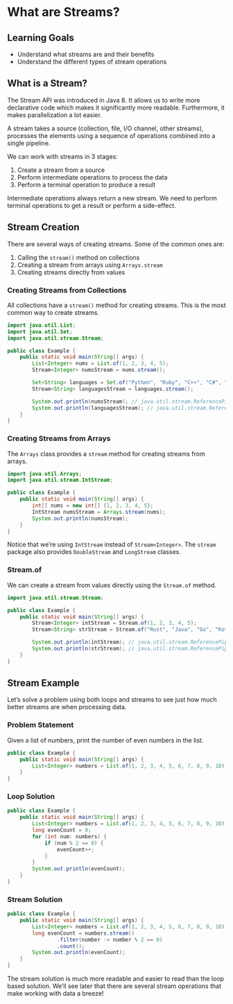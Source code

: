 # What are Streams?

## Learning Goals

- Understand what streams are and their benefits
- Understand the different types of stream operations

## What is a Stream?

The Stream API was introduced in Java 8. It allows us to write more declarative
code which makes it significantly more readable. Furthermore, it makes
parallelization a lot easier.

A stream takes a source (collection, file, I/O channel, other streams),
processes the elements using a sequence of operations combined into a single
pipeline.

We can work with streams in 3 stages:

1. Create a stream from a source
2. Perform intermediate operations to process the data
3. Perform a terminal operation to produce a result

Intermediate operations always return a new stream. We need to perform terminal
operations to get a result or perform a side-effect.

## Stream Creation

There are several ways of creating streams. Some of the common ones are:

1. Calling the `stream()` method on collections
2. Creating a stream from arrays using `Arrays.stream`
3. Creating streams directly from values

### Creating Streams from Collections

All collections have a `stream()` method for creating streams. This is the most
common way to create streams.

```java
import java.util.List;
import java.util.Set;
import java.util.stream.Stream;

public class Example {
    public static void main(String[] args) {
        List<Integer> nums = List.of(1, 2, 3, 4, 5);
        Stream<Integer> numsStream = nums.stream();

        Set<String> languages = Set.of("Python", "Ruby", "C++", "C#", "Go");
        Stream<String> languagesStream = languages.stream();

        System.out.println(numsStream); // java.util.stream.ReferencePipeline$Head@4617c264
        System.out.println(languagesStream); // java.util.stream.ReferencePipeline$Head@36baf30c
    }
}
```

### Creating Streams from Arrays

The `Arrays` class provides a `stream` method for creating streams from arrays.

```java
import java.util.Arrays;
import java.util.stream.IntStream;

public class Example {
    public static void main(String[] args) {
        int[] nums = new int[] {1, 2, 3, 4, 5};
        IntStream numsStream = Arrays.stream(nums);
        System.out.println(numsStream);
    }
}
```

Notice that we’re using `IntStream` instead of `Stream<Integer>`. The `stream`
package also provides `DoubleStream` and `LongStream` classes.

### Stream.of

We can create a stream from values directly using the `Stream.of` method.

```java
import java.util.stream.Stream;

public class Example {
    public static void main(String[] args) {
        Stream<Integer> intStream = Stream.of(1, 2, 3, 4, 5);
        Stream<String> strStream = Stream.of("Rust", "Java", "Go", "Kotlin", "Scala");

        System.out.println(intStream); // java.util.stream.ReferencePipeline$Head@4617c264
        System.out.println(strStream); // java.util.stream.ReferencePipeline$Head@36baf30c
    }
}
```

## Stream Example

Let’s solve a problem using both loops and streams to see just how much better
streams are when processing data.

### Problem Statement

Given a list of numbers, print the number of even numbers in the list.

```java
public class Example {
    public static void main(String[] args) {
        List<Integer> numbers = List.of(1, 2, 3, 4, 5, 6, 7, 8, 9, 10);
    }
}
```

### Loop Solution

```java
public class Example {
    public static void main(String[] args) {
        List<Integer> numbers = List.of(1, 2, 3, 4, 5, 6, 7, 8, 9, 10);
        long evenCount = 0;
        for (int num: numbers) {
            if (num % 2 == 0) {
                evenCount++;
            }
        }
        System.out.println(evenCount);
    }
}
```

### Stream Solution

```java
public class Example {
    public static void main(String[] args) {
        List<Integer> numbers = List.of(1, 2, 3, 4, 5, 6, 7, 8, 9, 10);
        long evenCount = numbers.stream()
                .filter(number -> number % 2 == 0)
                .count();
        System.out.println(evenCount);
    }
}
```

The stream solution is much more readable and easier to read than the loop based
solution. We’ll see later that there are several stream operations that make
working with data a breeze!
